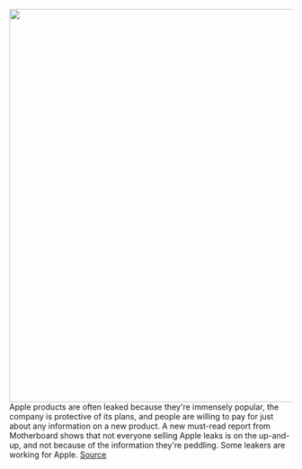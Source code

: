 <img src='https://cdn.vox-cdn.com/thumbor/mS9ig7U-lFSHsud2Ga5XIwEZc4k=/0x0:2040x1360/1200x800/filters:focal(857x517:1183x843)/cdn.vox-cdn.com/uploads/chorus_image/image/69749435/acastro_170731_1777_0006_v2.0.jpg' width='700px' /><br/>
Apple products are often leaked because they're immensely popular, the company is protective of its plans, and people are willing to pay for just about any information on a new product. A new must-read report from Motherboard shows that not everyone selling Apple leaks is on the up-and-up, and not because of the information they're peddling. Some leakers are working for Apple.
<a href='https://www.theverge.com/2021/8/19/22632712/apple-leaks-double-agent-ios14-global-security'> Source <a/>